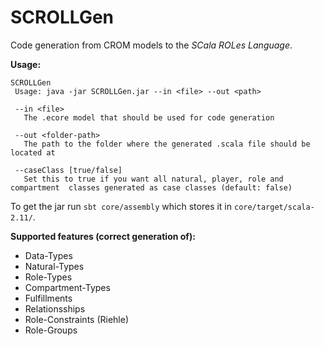 SCROLLGen
=========
Code generation from CROM models to the *SCala ROLes Language*.

**Usage:**

```
SCROLLGen
 Usage: java -jar SCROLLGen.jar --in <file> --out <path>

 --in <file>
   The .ecore model that should be used for code generation

 --out <folder-path>
   The path to the folder where the generated .scala file should be located at

 --caseClass [true/false]
   Set this to true if you want all natural, player, role and compartment  classes generated as case classes (default: false)
```

To get the jar run ```sbt core/assembly``` which stores it in ```core/target/scala-2.11/```.

**Supported features (correct generation of):**
* Data-Types
* Natural-Types
* Role-Types
* Compartment-Types
* Fulfillments
* Relationsships
* Role-Constraints (Riehle)
* Role-Groups
